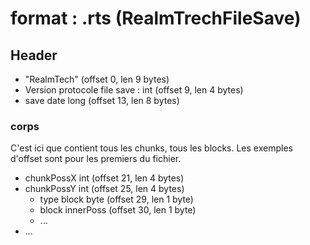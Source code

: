 # format : .rts (RealmTrechFileSave)

## Header
- "RealmTech" (offset 0, len 9 bytes)
- Version protocole file save : int (offset 9, len 4 bytes)
- save date long (offset 13, len 8 bytes)

### corps
C'est ici que contient tous les chunks, tous les blocks.
Les exemples d'offset sont pour les premiers du fichier. 

- chunkPossX int (offset 21, len 4 bytes)
- chunkPossY int (offset 25, len 4 bytes)
  - type block byte (offset 29, len 1 byte)
  - block innerPoss (offset 30, len 1 byte)
  - ...
- ...